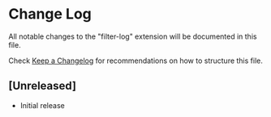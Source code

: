 # Change Log

All notable changes to the "filter-log" extension will be documented in this file.

Check [Keep a Changelog](http://keepachangelog.com/) for recommendations on how to structure this file.

## [Unreleased]

- Initial release